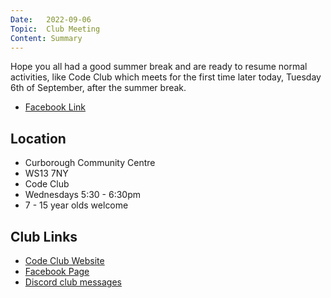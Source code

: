 ```yaml
---
Date:   2022-09-06
Topic:  Club Meeting
Content: Summary
---
```

Hope you all had a good summer break and are ready to resume normal activities, like Code Club which meets for the first time later today, Tuesday 6th of September, after the summer break.

* [Facebook Link](https://www.facebook.com/1481985248595237/posts/5167482523378806/)

## Location

* Curborough Community Centre
* WS13 7NY
* Code Club
* Wednesdays 5:30 - 6:30pm
* 7 - 15 year olds welcome

## Club Links

* [Code Club Website](https://lichfield-code-club.github.io/)
* [Facebook Page](https://www.facebook.com/LichfieldCoders)
* [Discord club messages](https://discord.gg/szz6xGK)
